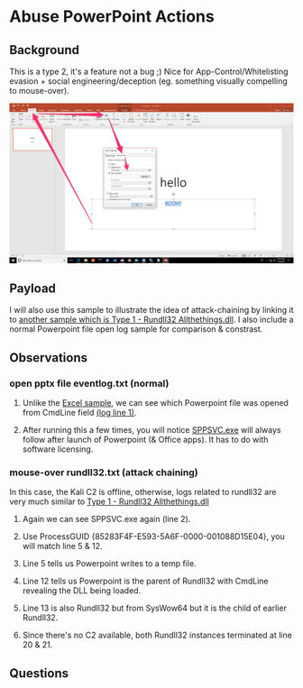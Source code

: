 # Abuse PowerPoint Actions

## Background
This is a type 2, it's a feature not a bug ;) Nice for App-Control/Whitelisting evasion + social engineering/deception (eg. something visually compelling to mouse-over).

![](addaction.png)

## Payload
I will also use this sample to illustrate the idea of attack-chaining by linking it to [another sample which is Type 1 - Rundll32 Allthethings.dll](https://github.com/jymcheong/SysmonResources/tree/master/6.%20Sample%20Data/stage%202%20(Get%20In)/2.%20run%20payloads/(Type%201)%20Allthethings.dll%20with%20rundll32). I also include a normal Powerpoint file open log sample for comparison & constrast.

## Observations

### open pptx file eventlog.txt (normal)
1. Unlike the [Excel sample](https://github.com/jymcheong/SysmonResources/tree/master/6.%20Sample%20Data/stage%202%20(Get%20In)/2.%20run%20payloads/(Type%202)%20Abuse%20MS%20Excel%20DDE), we can see which Powerpoint file was opened from CmdLine field [(log line 1)](https://github.com/jymcheong/SysmonResources/blob/9ee273f2f237f727bf1bf54d9459d539bef21c08/6.%20Sample%20Data/stage%202%20(Get%20In)/2.%20run%20payloads/(Type%202)%20Abuse%20MS%20PPT%20Mouse-over%20Action/open%20pptx%20file%20eventlog.txt#L1).

2. After running this a few times, you will notice [SPPSVC.exe](https://www.bleepingcomputer.com/startups/sppsvc.exe-25807.html) will always follow after launch of Powerpoint (& Office apps). It has to do with software licensing.

### mouse-over rundll32.txt (attack chaining)
In this case, the Kali C2 is offline, otherwise, logs related to rundll32 are very much similar to [Type 1 - Rundll32 Allthethings.dll](https://github.com/jymcheong/SysmonResources/tree/master/6.%20Sample%20Data/stage%202%20(Get%20In)/2.%20run%20payloads/(Type%201)%20Allthethings.dll%20with%20rundll32)

1. Again we can see SPPSVC.exe again (line 2).

2. Use ProcessGUID {85283F4F-E593-5A6F-0000-001088D15E04}, you will match line 5 & 12.

3. Line 5 tells us Powerpoint writes to a temp file.
4. Line 12 tells us Powerpoint is the parent of Rundll32 with CmdLine revealing the DLL being loaded.
5. Line 13 is also Rundll32 but from SysWow64 but it is the child of earlier Rundll32.
6. Since there's no C2 available, both Rundll32 instances terminated at line 20 & 21.

## Questions